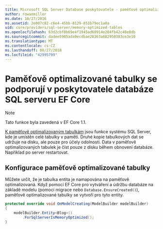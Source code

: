 ```yaml
---
title: Microsoft SQL Server Database poskytovatele - paměťově optimalizované tabulky – EF Core
author: rowanmiller
ms.date: 10/27/2016
ms.assetid: 2e007c82-c6e4-45bb-8129-851b79ec1a0a
uid: core/providers/sql-server/memory-optimized-tables
ms.openlocfilehash: 63d2cbf8b69e4f1945ad60914e284fb42c48e8db
ms.sourcegitcommit: dadee5905ada9ecdbae28363a682950383ce3e10
ms.translationtype: MT
ms.contentlocale: cs-CZ
ms.lasthandoff: 08/27/2018
ms.locfileid: "42995799"
---
```

# <a name="memory-optimized-tables-support-in-sql-server-ef-core-database-provider"></a>Paměťově optimalizované tabulky se podporují v poskytovatele databáze SQL serveru EF Core

> [!NOTE]  
>
> Tato funkce byla zavedená v EF Core 1.1.

[K paměťově optimalizovaným tabulkám](https://docs.microsoft.com/sql/relational-databases/in-memory-oltp/memory-optimized-tables) jsou funkce systému SQL Server, kde je umístěn celé tabulky v paměti. Druhé kopie tabulkových dat se udržuje na disku, ale pouze pro účely odolnosti. Data v paměťově optimalizovaných tabulek je číst pouze z disku během obnovení databáze. Například po server restartovat.

## <a name="configuring-a-memory-optimized-table"></a>Konfigurace paměťově optimalizované tabulky

Můžete určit, že je tabulka entita je namapována na paměťově optimalizovaná. Když pomocí EF Core pro vytváření a údržbu databáze na základě modelu (pomocí migrace nebo `Database.EnsureCreated()`), paměťově optimalizované tabulky se vytvoří pro tyto entity.

``` csharp
protected override void OnModelCreating(ModelBuilder modelBuilder)
{
    modelBuilder.Entity<Blog>()
        .ForSqlServerIsMemoryOptimized();
}
```
